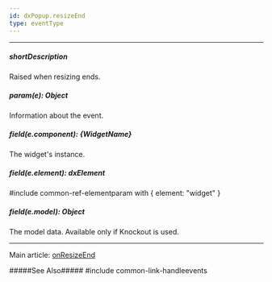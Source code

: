 ```yaml
---
id: dxPopup.resizeEnd
type: eventType
---
```

---
##### shortDescription
Raised when resizing ends.

##### param(e): Object
Information about the event.

##### field(e.component): {WidgetName}
The widget's instance.

##### field(e.element): dxElement
#include common-ref-elementparam with { element: "widget" }

##### field(e.model): Object
The model data. Available only if Knockout is used.

---
Main article: [onResizeEnd](/api-reference/10%20UI%20Widgets/dxPopup/1%20Configuration/onResizeEnd.md '/Documentation/ApiReference/UI_Widgets/dxPopup/Configuration/#onResizeEnd')

#####See Also#####
#include common-link-handleevents